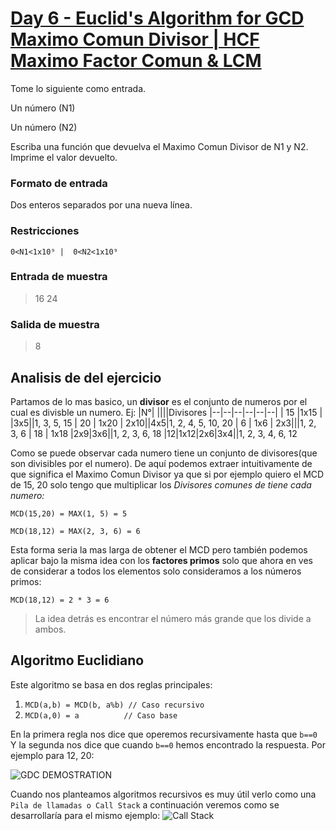 

# [Day 6 - Euclid's Algorithm for GCD Maximo Comun Divisor | HCF Maximo Factor Comun & LCM ](https://online.codingblocks.com/app/player/92078/content/80922/7751)

Tome lo siguiente como entrada. 

Un número (N1)

 Un número (N2)

Escriba una función que devuelva el Maximo Comun Divisor de N1 y N2. Imprime el valor devuelto.

### Formato de entrada 

Dos enteros separados por una nueva línea. 

### Restricciones 

    0<N1<1x10⁹ |  0<N2<1x10⁹

### Entrada de muestra 
> 16 
> 24 
### Salida de muestra 
> 8
## Analisis de del ejercicio
Partamos de lo mas basico, un **divisor** es el conjunto de numeros por el cual es divisble un numero. Ej: 
|N°|  ||||Divisores
|--|--|--|--|--|--|
| 15 |1x15 | |3x5||1, 3, 5, 15
| 20 | 1x20 | 2x10||4x5|1, 2, 4, 5, 10, 20
| 6 | 1x6 | 2x3|||1, 2, 3, 6
| 18 | 1x18 |2x9|3x6||1, 2, 3, 6, 18
|12|1x12|2x6|3x4||1, 2, 3, 4, 6, 12

Como se puede observar cada numero tiene un conjunto de divisores(que son divisibles por el numero). De aquí podemos extraer intuitivamente de que significa el Maximo Comun Divisor ya que si por ejemplo quiero el MCD de 15, 20 solo tengo que multiplicar los *Divisores comunes de tiene cada numero:*

    MCD(15,20) = MAX(1, 5) = 5
    
    MCD(18,12) = MAX(2, 3, 6) = 6
   
Esta forma seria la mas larga de obtener el MCD pero también podemos aplicar bajo la misma idea con los **factores primos** solo que ahora en ves de considerar a todos los elementos solo consideramos a los números primos:

    MCD(18,12) = 2 * 3 = 6
   
> La idea detrás es encontrar el número más grande que los divide a ambos.
## Algoritmo Euclidiano

 Este algoritmo se basa en dos reglas principales:
 

1. `MCD(a,b) = MCD(b, a%b) // Caso recursivo`
2. `MCD(a,0) = a 		  // Caso base`

En la primera regla nos dice que operemos recursivamente hasta que `b==0` 
Y la segunda nos dice que cuando `b==0` hemos encontrado la respuesta.
Por ejemplo para 12, 20:

![GDC DEMOSTRATION](https://i.imgur.com/g1MxzIu.jpg)

Cuando nos planteamos algoritmos recursivos es muy útil verlo como una `Pila de llamadas o Call Stack` a continuación veremos como se desarrollaría para el mismo ejemplo:
![Call Stack](https://i.imgur.com/PcEiVVF.png)


<!--stackedit_data:
eyJoaXN0b3J5IjpbMTE4NTM0MTk2NCwxOTA5NzE4NTI2LDExNz
YwMDQyMzAsMTE4NDUyODU2NywxNjg2NzQxNDgxLDkzMjYxMjU1
OCw3ODAwNzU0NDcsLTE0OTIzMzEwMTgsLTE0NjYzMTI2NDEsMT
g1MDc5MzQ5MSwtMTE1MTA1MzQzNywtOTgyODAzMDgxLDEyODE3
MDUwNzUsMjA3ODEwMzc4NV19
-->